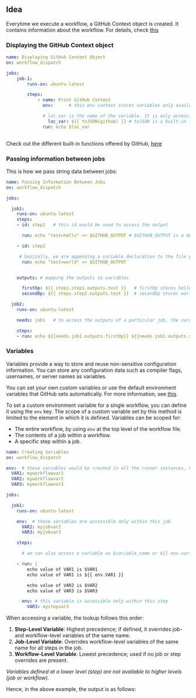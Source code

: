 ## Idea
Everytime we execute a workflow, a GitHub Context object is created. It contains information about the workflow. For details, check [this](https://docs.github.com/en/actions/writing-workflows/choosing-what-your-workflow-does/accessing-contextual-information-about-workflow-runs#about-contexts)

### Displaying the GitHub Context object
```yaml
name: Displaying GitHub Context Object
on: workflow_dispatch

jobs:
    job-1:
        runs-on: ubuntu-latest

        steps:
            - name: Print GitHub Context
              env:      # this env context stores variables only available to current step

              # loc_var is the name of the variable. It is only accessible within this step
                loc_var: ${{ toJSON(github) }} # toJSON is a built-in function that returns a pretty-print JSON representation
              run: echo $loc_var
         
```
Check out the different built-in functions offered by GitHub, [here](https://docs.github.com/en/actions/writing-workflows/choosing-what-your-workflow-does/evaluate-expressions-in-workflows-and-actions#functions)

### Passing information between jobs
This is how we pass string data between jobs:

```yaml
name: Passing Information Between Jobs
on: workflow_dispatch

jobs:

  job1:
    runs-on: ubuntu-latest
    steps:
    - id: step1   # this id would be used to access the output

      run: echo "test=hello" >> $GITHUB_OUTPUT # $GITHUB_OUTPUT is a default env variable that stores the path on the runner to the file that sets the current step's outputs. It is unique for each step.

    - id: step2

     # basically, we are appending a variable declaration to the file pointed by $GITHUB_OUTPUT
      run: echo "test=world" >> $GITHUB_OUTPUT


    outputs: # mapping the outputs to variables

      firstOp: ${{ steps.step1.outputs.test }}   # firstOp stores hello
      secondOp: ${{ steps.step2.outputs.test }}  # secondOp stores world

  job2:
    runs-on: ubuntu-latest

    needs: job1   # to access the outputs of a particular job, the current job must depend on it

    steps:
    - run: echo ${{needs.job1.outputs.firstOp}} ${{needs.job1.outputs.secondOp}}
```


### Variables
Variables provide a way to store and reuse non-sensitive configuration information. You can store any configuration data such as compiler flags, usernames, or server names as variables. 

You can set your own custom variables or use the default environment variables that GitHub sets automatically. For more information, see [this](https://docs.github.com/en/actions/writing-workflows/choosing-what-your-workflow-does/store-information-in-variables#default-environment-variables).

To set a custom environment variable for a single workflow, you can define it using the `env` key. The scope of a custom variable set by this method is limited to the element in which it is defined.
Variables can be scoped for:
- The entire workflow, by using `env` at the top level of the workflow file.
- The contents of a job within a workflow.
- A specific step within a job.

```yaml
name: Creating Variables
on: workflow_dispatch

env:  # these variables would be created in all the runner instances, hence accessible throughout the entire workflow.
  VAR1: myworkflowvar1
  VAR2: myworkflowvar2
  VAR3: myworkflowvar3

jobs:

  job1:
    runs-on: ubuntu-latest

    env:  # these variables are accessible only within this job
      VAR2: myjobvar2
      VAR3: myjobvar3

    steps:

      # we can also access a variable as $variable_name or ${{ env.variable_name }}

    - run: |
        echo value of VAR1 is $VAR1
        echo value of VAR1 is ${{ env.VAR1 }}

        echo value of VAR2 is $VAR2    
        echo value of VAR3 is $VAR3

      env: # this variable is accessible only within this step
        VAR3: mystepvar3

```
When accessing a variable, the lookup follows this order:

1. **Step-Level Variable**: Highest precedence; if defined, it overrides job- and workflow-level variables of the same name.
1. **Job-Level Variable**: Overrides workflow-level variables of the same name for all steps in the job.
1. **Workflow-Level Variable**: Lowest precedence; used if no job or step overrides are present.

*Variables defined at a lower level (step) are not available to higher levels (job or workflow).*

Hence, in the above example, the output is as follows:

```bash
``` 
